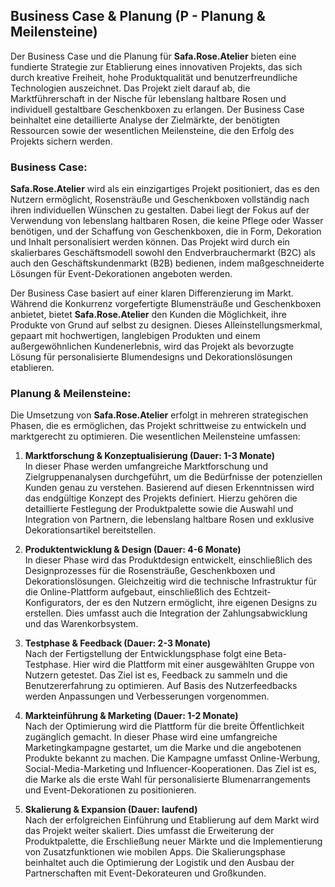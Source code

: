 ## Business Case & Planung (P - Planung & Meilensteine)

Der Business Case und die Planung für **Safa.Rose.Atelier** bieten eine fundierte Strategie zur Etablierung eines innovativen Projekts, das sich durch kreative Freiheit, hohe Produktqualität und benutzerfreundliche Technologien auszeichnet. Das Projekt zielt darauf ab, die Marktführerschaft in der Nische für lebenslang haltbare Rosen und individuell gestaltbare Geschenkboxen zu erlangen. Der Business Case beinhaltet eine detaillierte Analyse der Zielmärkte, der benötigten Ressourcen sowie der wesentlichen Meilensteine, die den Erfolg des Projekts sichern werden.

### Business Case:
**Safa.Rose.Atelier** wird als ein einzigartiges Projekt positioniert, das es den Nutzern ermöglicht, Rosensträuße und Geschenkboxen vollständig nach ihren individuellen Wünschen zu gestalten. Dabei liegt der Fokus auf der Verwendung von lebenslang haltbaren Rosen, die keine Pflege oder Wasser benötigen, und der Schaffung von Geschenkboxen, die in Form, Dekoration und Inhalt personalisiert werden können. Das Projekt wird durch ein skalierbares Geschäftsmodell sowohl den Endverbrauchermarkt (B2C) als auch den Geschäftskundenmarkt (B2B) bedienen, indem maßgeschneiderte Lösungen für Event-Dekorationen angeboten werden.

Der Business Case basiert auf einer klaren Differenzierung im Markt. Während die Konkurrenz vorgefertigte Blumensträuße und Geschenkboxen anbietet, bietet **Safa.Rose.Atelier** den Kunden die Möglichkeit, ihre Produkte von Grund auf selbst zu designen. Dieses Alleinstellungsmerkmal, gepaart mit hochwertigen, langlebigen Produkten und einem außergewöhnlichen Kundenerlebnis, wird das Projekt als bevorzugte Lösung für personalisierte Blumendesigns und Dekorationslösungen etablieren.

### Planung & Meilensteine:
Die Umsetzung von **Safa.Rose.Atelier** erfolgt in mehreren strategischen Phasen, die es ermöglichen, das Projekt schrittweise zu entwickeln und marktgerecht zu optimieren. Die wesentlichen Meilensteine umfassen:

1. **Marktforschung & Konzeptualisierung (Dauer: 1-3 Monate)**  
   In dieser Phase werden umfangreiche Marktforschung und Zielgruppenanalysen durchgeführt, um die Bedürfnisse der potenziellen Kunden genau zu verstehen. Basierend auf diesen Erkenntnissen wird das endgültige Konzept des Projekts definiert. Hierzu gehören die detaillierte Festlegung der Produktpalette sowie die Auswahl und Integration von Partnern, die lebenslang haltbare Rosen und exklusive Dekorationsartikel bereitstellen.

2. **Produktentwicklung & Design (Dauer: 4-6 Monate)**  
   In dieser Phase wird das Produktdesign entwickelt, einschließlich des Designprozesses für die Rosensträuße, Geschenkboxen und Dekorationslösungen. Gleichzeitig wird die technische Infrastruktur für die Online-Plattform aufgebaut, einschließlich des Echtzeit-Konfigurators, der es den Nutzern ermöglicht, ihre eigenen Designs zu erstellen. Dies umfasst auch die Integration der Zahlungsabwicklung und das Warenkorbsystem.

3. **Testphase & Feedback (Dauer: 2-3 Monate)**  
   Nach der Fertigstellung der Entwicklungsphase folgt eine Beta-Testphase. Hier wird die Plattform mit einer ausgewählten Gruppe von Nutzern getestet. Das Ziel ist es, Feedback zu sammeln und die Benutzererfahrung zu optimieren. Auf Basis des Nutzerfeedbacks werden Anpassungen und Verbesserungen vorgenommen.

4. **Markteinführung & Marketing (Dauer: 1-2 Monate)**  
   Nach der Optimierung wird die Plattform für die breite Öffentlichkeit zugänglich gemacht. In dieser Phase wird eine umfangreiche Marketingkampagne gestartet, um die Marke und die angebotenen Produkte bekannt zu machen. Die Kampagne umfasst Online-Werbung, Social-Media-Marketing und Influencer-Kooperationen. Das Ziel ist es, die Marke als die erste Wahl für personalisierte Blumenarrangements und Event-Dekorationen zu positionieren.

5. **Skalierung & Expansion (Dauer: laufend)**  
   Nach der erfolgreichen Einführung und Etablierung auf dem Markt wird das Projekt weiter skaliert. Dies umfasst die Erweiterung der Produktpalette, die Erschließung neuer Märkte und die Implementierung von Zusatzfunktionen wie mobilen Apps. Die Skalierungsphase beinhaltet auch die Optimierung der Logistik und den Ausbau der Partnerschaften mit Event-Dekorateuren und Großkunden.
